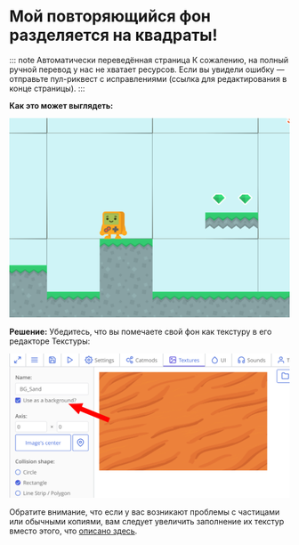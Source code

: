 # Мой повторяющийся фон разделяется на квадраты!

::: note Автоматически переведённая страница
К сожалению, на полный ручной перевод у нас не хватает ресурсов.
Если вы увидели ошибку — отправьте пул-риквест с исправлениями (ссылка для редактирования в конце страницы).
:::

**Как это может выглядеть:**

![](../../images/ts_TearedBackgroundExample.png)

**Решение:** Убедитесь, что вы помечаете свой фон как текстуру в его редакторе Текстуры:

![](../../images/ts_TearedBackground.png)

Обратите внимание, что если у вас возникают проблемы с частицами или обычными копиями, вам следует увеличить заполнение их текстур вместо этого, что [описано здесь](./leaking-pixels.md).

